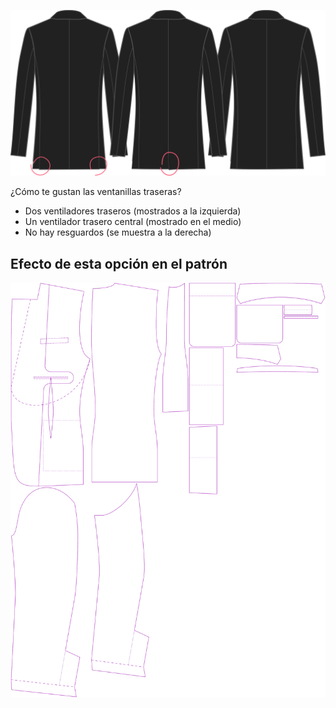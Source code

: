 ![Abertura trasera](backvent.svg)

¿Cómo te gustan las ventanillas traseras?

-   Dos ventiladores traseros (mostrados a la izquierda)
-   Un ventilador trasero central (mostrado en el medio)
-   No hay resguardos (se muestra a la derecha)

## Efecto de esta opción en el patrón

![Esta imagen muestra el efecto de esta opción superponiendo varias variantes que tienen un valor diferente para esta opción](jaeger_backvent_sample.svg "Efecto de esta opción en el patrón")
